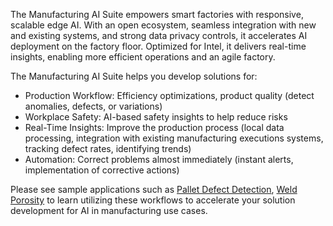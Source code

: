 The Manufacturing AI Suite empowers smart factories with responsive, scalable edge AI. With an open ecosystem, seamless integration with new and existing systems, and strong data privacy controls, it accelerates AI deployment on the factory floor. Optimized for Intel, it delivers real-time insights, enabling more efficient operations and an agile factory. 

The Manufacturing AI Suite helps you develop solutions for:
- Production Workflow: Efficiency optimizations, product quality (detect anomalies, defects, or variations)
- Workplace Safety: AI-based safety insights to help reduce risks
- Real-Time Insights: Improve the production process (local data processing, integration with existing manufacturing executions systems, tracking defect rates, identifying trends)
- Automation: Correct problems almost immediately (instant alerts, implementation of corrective actions)

Please see sample applications such as [Pallet Defect Detection](pallet-defect-detection), [Weld Porosity](weld-porosity) to learn utilizing these workflows to accelerate your solution development for AI in manufacturing use cases.
